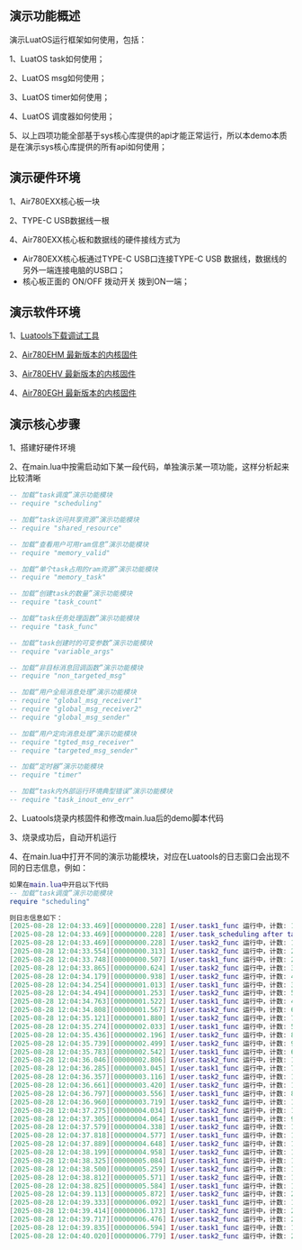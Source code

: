 
## 演示功能概述

演示LuatOS运行框架如何使用，包括：

1、LuatOS task如何使用；

2、LuatOS msg如何使用；

3、LuatOS timer如何使用；

4、LuatOS 调度器如何使用；

5、以上四项功能全部基于sys核心库提供的api才能正常运行，所以本demo本质是在演示sys核心库提供的所有api如何使用；


## 演示硬件环境

1、Air780EXX核心板一块

2、TYPE-C USB数据线一根

4、Air780EXX核心板和数据线的硬件接线方式为

- Air780EXX核心板通过TYPE-C USB口连接TYPE-C USB 数据线，数据线的另外一端连接电脑的USB口；
- 核心板正面的 ON/OFF 拨动开关 拨到ON一端；


## 演示软件环境

1、[Luatools下载调试工具](https://docs.openluat.com/air780ehv/luatos/common/download/)

2、[Air780EHM 最新版本的内核固件](https://docs.openluat.com/air780epm/luatos/firmware/version/)

3、[Air780EHV 最新版本的内核固件](https://docs.openluat.com/air780ehv/luatos/firmware/version/)

4、[Air780EGH 最新版本的内核固件](https://docs.openluat.com/air780egh/luatos/firmware/version/)


## 演示核心步骤

1、搭建好硬件环境

2、在main.lua中按需启动如下某一段代码，单独演示某一项功能，这样分析起来比较清晰

``` lua
-- 加载“task调度”演示功能模块
-- require "scheduling"

-- 加载“task访问共享资源”演示功能模块
-- require "shared_resource"

-- 加载“查看用户可用ram信息”演示功能模块
-- require "memory_valid"

-- 加载“单个task占用的ram资源”演示功能模块
-- require "memory_task"

-- 加载“创建task的数量”演示功能模块
-- require "task_count"

-- 加载“task任务处理函数”演示功能模块
-- require "task_func"

-- 加载“task创建时的可变参数”演示功能模块
-- require "variable_args"

-- 加载“非目标消息回调函数”演示功能模块
-- require "non_targeted_msg"

-- 加载“用户全局消息处理”演示功能模块
-- require "global_msg_receiver1"
-- require "global_msg_receiver2"
-- require "global_msg_sender"

-- 加载“用户定向消息处理”演示功能模块
-- require "tgted_msg_receiver"
-- require "targeted_msg_sender"

-- 加载“定时器”演示功能模块
-- require "timer"

-- 加载“task内外部运行环境典型错误”演示功能模块
-- require "task_inout_env_err"
```

2、Luatools烧录内核固件和修改main.lua后的demo脚本代码

3、烧录成功后，自动开机运行

4、在main.lua中打开不同的演示功能模块，对应在Luatools的日志窗口会出现不同的日志信息，例如：

``` lua
如果在main.lua中开启以下代码
-- 加载“task调度”演示功能模块
require "scheduling"

则日志信息如下：
[2025-08-28 12:04:33.469][00000000.228] I/user.task1_func 运行中，计数: 1
[2025-08-28 12:04:33.469][00000000.228] I/user.task_scheduling after task1 and before task2
[2025-08-28 12:04:33.469][00000000.228] I/user.task2_func 运行中，计数: 1
[2025-08-28 12:04:33.554][00000000.313] I/user.task2_func 运行中，计数: 2
[2025-08-28 12:04:33.748][00000000.507] I/user.task1_func 运行中，计数: 2
[2025-08-28 12:04:33.865][00000000.624] I/user.task2_func 运行中，计数: 3
[2025-08-28 12:04:34.179][00000000.938] I/user.task2_func 运行中，计数: 4
[2025-08-28 12:04:34.254][00000001.013] I/user.task1_func 运行中，计数: 3
[2025-08-28 12:04:34.494][00000001.253] I/user.task2_func 运行中，计数: 5
[2025-08-28 12:04:34.763][00000001.522] I/user.task1_func 运行中，计数: 4
[2025-08-28 12:04:34.808][00000001.567] I/user.task2_func 运行中，计数: 6
[2025-08-28 12:04:35.121][00000001.880] I/user.task2_func 运行中，计数: 7
[2025-08-28 12:04:35.274][00000002.033] I/user.task1_func 运行中，计数: 5
[2025-08-28 12:04:35.436][00000002.196] I/user.task2_func 运行中，计数: 8
[2025-08-28 12:04:35.739][00000002.499] I/user.task2_func 运行中，计数: 9
[2025-08-28 12:04:35.783][00000002.542] I/user.task1_func 运行中，计数: 6
[2025-08-28 12:04:36.046][00000002.806] I/user.task2_func 运行中，计数: 10
[2025-08-28 12:04:36.285][00000003.045] I/user.task1_func 运行中，计数: 7
[2025-08-28 12:04:36.357][00000003.116] I/user.task2_func 运行中，计数: 11
[2025-08-28 12:04:36.661][00000003.420] I/user.task2_func 运行中，计数: 12
[2025-08-28 12:04:36.797][00000003.556] I/user.task1_func 运行中，计数: 8
[2025-08-28 12:04:36.960][00000003.719] I/user.task2_func 运行中，计数: 13
[2025-08-28 12:04:37.275][00000004.034] I/user.task2_func 运行中，计数: 14
[2025-08-28 12:04:37.305][00000004.064] I/user.task1_func 运行中，计数: 9
[2025-08-28 12:04:37.579][00000004.338] I/user.task2_func 运行中，计数: 15
[2025-08-28 12:04:37.818][00000004.577] I/user.task1_func 运行中，计数: 10
[2025-08-28 12:04:37.889][00000004.648] I/user.task2_func 运行中，计数: 16
[2025-08-28 12:04:38.199][00000004.958] I/user.task2_func 运行中，计数: 17
[2025-08-28 12:04:38.325][00000005.084] I/user.task1_func 运行中，计数: 11
[2025-08-28 12:04:38.500][00000005.259] I/user.task2_func 运行中，计数: 18
[2025-08-28 12:04:38.812][00000005.571] I/user.task2_func 运行中，计数: 19
[2025-08-28 12:04:38.825][00000005.584] I/user.task1_func 运行中，计数: 12
[2025-08-28 12:04:39.113][00000005.872] I/user.task2_func 运行中，计数: 20
[2025-08-28 12:04:39.333][00000006.092] I/user.task1_func 运行中，计数: 13
[2025-08-28 12:04:39.414][00000006.173] I/user.task2_func 运行中，计数: 21
[2025-08-28 12:04:39.717][00000006.476] I/user.task2_func 运行中，计数: 22
[2025-08-28 12:04:39.835][00000006.594] I/user.task1_func 运行中，计数: 14
[2025-08-28 12:04:40.020][00000006.779] I/user.task2_func 运行中，计数: 23

```
